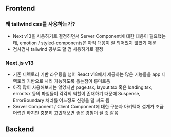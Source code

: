 ## Frontend

### 왜 tailwind css를 사용하는가?

- Next v13을 사용하기로 결정하면서 Server Component에 대한 대응이 필요했는데, emotion / styled-components은 아직 대응이 잘 되어있지 않았기 때문
- 겸사겸사 tailwind 공부도 할 겸 사용하기로 결정

### Next.js v13

- 기존 디렉토리 기반 라우팅을 넘어 React v18에서 제공하는 많은 기능들을 app 디렉토리 기반으로 처리 가능하도록 돕는점이 흥미로움
- 아직 많이 사용해보지는 않았지만 page.tsx, layout.tsx 혹은 loading.tsx, error.tsx 등의 파일들이 각각의 역할이 존재하기 때문에 Suspense, ErrorBoundary 처리를 어느정도 신경을 덜 써도 됨
- Server Component / Client Component에 대한 구분과 아키텍처 설계가 조금 어렵긴 하지만 충분히 고민해보면 좋은 경험이 될 것 같음

## Backend
